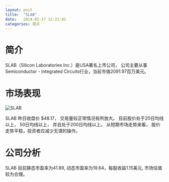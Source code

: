 ```yaml
---
layout: post
title:  "SLAB"
date:   2014-02-17 12:21:41
categories: 观点
---
```


# 简介
SLAB（Silicon Laboratories Inc.）是USA著名上市公司，
公司主要从事Semiconductor - Integrated Circuits行业，当前市值2091.97百万美元。

# 市场表现

![SLAB](http://finviz.com/chart.ashx?t=SLAB&ty=c&ta=1&p=d&s=l)

SLAB 昨日收盘价 $48.17，
交易量较正常情况有所放大。
目前股价处于20日均线以上，
50日均线以上，
并且处于200日均线以上。
从短期市场走势来看，
股价走势平稳，投资者应减少无谓的操作。

# 公司分析
SLAB 目前静态市盈率为41.89, 动态市盈率为19.64，每股收益1.15美元,
市场估值较为合理。
